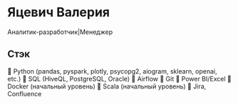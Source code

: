 # Яцевич Валерия
Аналитик-разработчик|Менеджер

## Стэк
💖 Python (pandas, pyspark, plotly, psycopg2, aiogram, sklearn, openai, etc.)
💖 SQL (HiveQL, PostgreSQL, Oracle)
💖 Airflow
💖 Git
💖 Power BI/Excel
💖 Docker (начальный уровень)
💖 Scala (начальный уровень)
💖 Jira, Confluence
